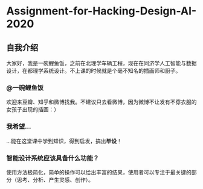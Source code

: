 # Assignment-for-Hacking-Design-AI-2020
## 自我介绍
大家好，我是一碗鲤鱼饭，之前在北理学车辆工程，现在在同济学人工智能与数据设计，在都理学系统设计。不上课的时候就是个毫不知名的插画师和厨子。
### @一碗鲤鱼饭
欢迎来豆瓣、知乎和微博找我。不建议只去看微博，因为微博不让发有不穿衣服的女孩子出现的插画：）
### 我希望...
...能在这堂课中学到知识，得到启发，搞出**毕设**！
### 智能设计系统应该具备什么功能？
使用方法极简化，简单的操作可以给出丰富的结果，使用者可以专注于最关键的部分（思考、分析、产生灵感、创作）。